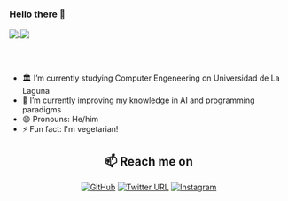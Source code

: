 ### Hello there 👋

<a href="https://github.com/anuraghazra/github-readme-stats">
  <img align="center" src="https://github-readme-stats.vercel.app/api?username=pablo-pg&show_icons=true&count_private=true&include_all_commits=true" />
</a>
<a href="https://github.com/anuraghazra/github-readme-stats">
  <img align="center" src="https://github-readme-stats.vercel.app/api/top-langs/?username=pablo-pg&hide=Makefile,html,css&layout=compact" />
</a>

</br></br>

- 🏛️ I’m currently studying Computer Engeneering on Universidad de La Laguna  
- 🌱 I’m currently improving my knowledge in AI and programming paradigms  
- 😄 Pronouns: He/him
- ⚡ Fun fact: I'm vegetarian!  

<h2  align="center">📫 Reach me on</h2>
<p align="center">
<a href="https://github.com/pablo-pg"><img src="https://img.shields.io/badge/pablo--pg-%23171515.svg?style=flat&logo=Github&logoColor=white" alt="GitHub"></a>
<a href="https://twitter.com/pabloperez__"><img src="https://img.shields.io/badge/@pabloperez____-%23FFFFFF.svg?style=flat&logo=Twitter&logoColor=1DA1F2" alt="Twitter URL"></a>
<a href="https://instagram.com/pablo.pg._?utm_medium=copy_link"><img src="https://img.shields.io/badge/@pablo.pg.__-%23E4405F.svg?style=flat&logo=Instagram&logoColor=white" alt="Instagram"></a></p>

<!--
**pablo-pg/pablo-pg** is a ✨ _special_ ✨ repository because its `README.md` (this file) appears on your GitHub profile.

Links en .md:
[![Anurag's GitHub stats](https://github-readme-stats.vercel.app/api?username=pablo-pg)](https://github.com/anuraghazra/github-readme-stats&show_icons=true&count_private=true&include_all_commits=true)

[![Top Langs](https://github-readme-stats.vercel.app/api/top-langs/?username=pablo-pg&hide=Makefile&langs_count=3&layout=compact)](https://github.com/anuraghazra/github-readme-stats)

Here are some ideas to get you started:
- 🔭 I’m currently working on ...
- 👯 I’m looking to collaborate on ...
- 🤔 I’m looking for help with ...
- 💬 Ask me about ...
- 📫 How to reach me: ...
-->
